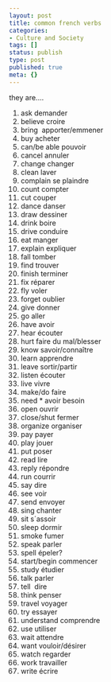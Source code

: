 ```yaml
---
layout: post
title: common french verbs
categories:
- Culture and Society
tags: []
status: publish
type: post
published: true
meta: {}
---
```

they are....
<ol>
	<li>ask demander </li>
	<li>believe croire </li>
	<li>bring  apporter/emmener </li>
	<li>buy acheter </li>
	<li>can/be able pouvoir </li>
	<li>cancel annuler </li>
	<li>change changer </li>
	<li>clean laver </li>
	<li>complain se plaindre </li>
	<li>count compter </li>
	<li>cut couper </li>
	<li>dance danser </li>
	<li>draw dessiner </li>
	<li>drink boire </li>
	<li>drive conduire </li>
	<li>eat manger </li>
	<li>explain expliquer </li>
	<li>fall tomber </li>
	<li>find trouver </li>
	<li>finish terminer </li>
	<li>fix réparer </li>
	<li>fly voler </li>
	<li>forget oublier </li>
	<li>give donner </li>
	<li>go aller </li>
	<li>have avoir </li>
	<li>hear écouter </li>
	<li>hurt faire du mal/blesser </li>
	<li>know savoir/connaître </li>
	<li>learn apprendre </li>
	<li>leave sortir/partir </li>
	<li>listen écouter </li>
	<li>live vivre </li>
	<li>make/do faire </li>
	<li>need * avoir besoin </li>
	<li>open ouvrir </li>
	<li>close/shut fermer </li>
	<li>organize organiser </li>
	<li>pay payer </li>
	<li>play jouer </li>
	<li>put poser </li>
	<li>read lire </li>
	<li>reply répondre </li>
	<li>run courrir </li>
	<li>say dire </li>
	<li>see voir </li>
	<li>send envoyer </li>
	<li>sing chanter </li>
	<li>sit s´assoir </li>
	<li>sleep dormir </li>
	<li>smoke fumer</li>
	<li>speak parler </li>
	<li>spell épeler? </li>
	<li>start/begin commencer </li>
	<li>study étudier </li>
	<li>talk parler </li>
	<li>tell  dire </li>
	<li>think penser </li>
	<li>travel voyager </li>
	<li>try essayer </li>
	<li>understand comprendre </li>
	<li>use utiliser </li>
	<li>wait attendre </li>
	<li>want vouloir/désirer </li>
	<li>watch regarder </li>
	<li>work travailler </li>
	<li>write écrire 
  </li>
</ol>
